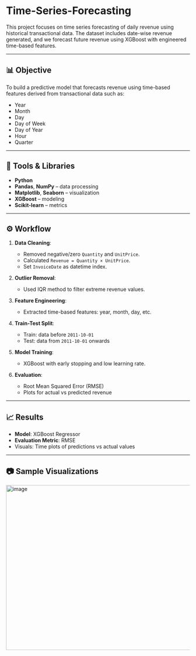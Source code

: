 # Time-Series-Forecasting
This project focuses on time series forecasting of daily revenue using historical transactional data. The dataset includes date-wise revenue generated, and we forecast future revenue using XGBoost with engineered time-based features.

---

## 📊 Objective

To build a predictive model that forecasts revenue using time-based features derived from transactional data such as:

- Year
- Month
- Day
- Day of Week
- Day of Year
- Hour
- Quarter

---

## 🧰 Tools & Libraries

- **Python**
- **Pandas**, **NumPy** – data processing
- **Matplotlib**, **Seaborn** – visualization
- **XGBoost** – modeling
- **Scikit-learn** – metrics

---

## ⚙️ Workflow

1. **Data Cleaning**:
   - Removed negative/zero `Quantity` and `UnitPrice`.
   - Calculated `Revenue = Quantity × UnitPrice`.
   - Set `InvoiceDate` as datetime index.

2. **Outlier Removal**:
   - Used IQR method to filter extreme revenue values.

3. **Feature Engineering**:
   - Extracted time-based features: year, month, day, etc.

4. **Train-Test Split**:
   - Train: data before `2011-10-01`
   - Test: data from `2011-10-01` onwards

5. **Model Training**:
   - XGBoost with early stopping and low learning rate.

6. **Evaluation**:
   - Root Mean Squared Error (RMSE)
   - Plots for actual vs predicted revenue

---

## 📈 Results

- **Model**: XGBoost Regressor
- **Evaluation Metric**: RMSE
- Visuals: Time plots of predictions vs actual values

---

## 📷 Sample Visualizations

<img width="986" height="451" alt="image" src="https://github.com/user-attachments/assets/40f82395-e71b-49ee-9665-4400f0642f1a" />
